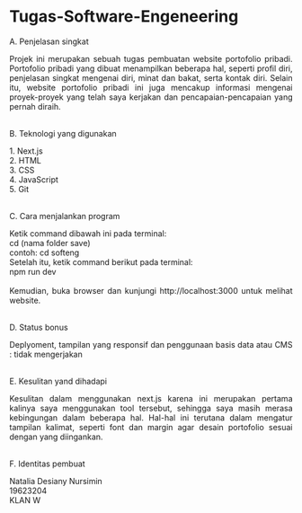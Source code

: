# Tugas-Software-Engeneering

A. Penjelasan singkat
<div style="text-align: justify">
Projek ini merupakan sebuah tugas pembuatan website portofolio pribadi. Portofolio pribadi yang dibuat menampilkan beberapa hal, seperti profil diri, penjelasan singkat mengenai diri, minat dan bakat, serta kontak diri. Selain itu, website portofolio pribadi ini juga mencakup informasi mengenai proyek-proyek yang telah saya kerjakan dan pencapaian-pencapaian yang pernah diraih. </div>
<br>

B. Teknologi yang digunakan
<div style="text-align: justify">
1. Next.js <br>
2. HTML <br>
3. CSS <br>
4. JavaScript <br>
5. Git  
</div>
<br>

C. Cara menjalankan program
<div style="text-align: justify">
Ketik command dibawah ini pada terminal: <br>
cd (nama folder save) <br>
contoh:
cd softeng
<br>
Setelah itu, ketik command berikut pada terminal: <br>
npm run dev <br>
<br>
Kemudian, buka browser dan kunjungi http://localhost:3000 untuk melihat website.
</div>
<br>

D. Status bonus
<div style="text-align: justify">
Deplyoment, tampilan yang responsif dan penggunaan basis data atau CMS : tidak mengerjakan
</div>
<br>

E. Kesulitan yand dihadapi
<div style="text-align: justify">
Kesulitan dalam menggunakan next.js karena ini merupakan pertama kalinya saya menggunakan tool tersebut, sehingga saya masih merasa kebingungan dalam beberapa hal. Hal-hal ini terutana dalam mengatur tampilan kalimat, seperti font dan margin agar desain portofolio sesuai dengan yang diingankan.
</div>
<br>

F. Identitas pembuat
<div style="text-align: justify">
Natalia Desiany Nursimin <br>
19623204 <br>
KLAN W 
</div>
